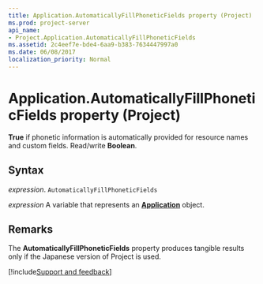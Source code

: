 ```yaml
---
title: Application.AutomaticallyFillPhoneticFields property (Project)
ms.prod: project-server
api_name:
- Project.Application.AutomaticallyFillPhoneticFields
ms.assetid: 2c4eef7e-bde4-6aa9-b383-7634447997a0
ms.date: 06/08/2017
localization_priority: Normal
---
```



# Application.AutomaticallyFillPhoneticFields property (Project)

 **True** if phonetic information is automatically provided for resource names and custom fields. Read/write **Boolean**.


## Syntax

_expression_. `AutomaticallyFillPhoneticFields`

_expression_ A variable that represents an **[Application](Project.Application.md)** object.


## Remarks

The  **AutomaticallyFillPhoneticFields** property produces tangible results only if the Japanese version of Project is used.

[!include[Support and feedback](~/includes/feedback-boilerplate.md)]